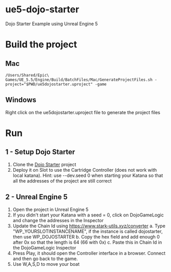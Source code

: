 # ue5-dojo-starter

Dojo Starter Example using Unreal Engine 5

# Build the project

## Mac

`/Users/Shared/Epic\ Games/UE_5.5/Engine/Build/BatchFiles/Mac/GenerateProjectFiles.sh -project="$PWD/ue5dojostarter.uproject" -game`

## Windows

Right click on the ue5dojostarter.uproject file to generate the project files

# Run

## 1 - Setup Dojo Starter

1. Clone the [Dojo Starter](https://github.com/dojoengine/dojo-starter) project
2. Deploy it on Slot to use the Cartridge Controller (does not work with local katana). Hint: use --dev.seed 0 when starting your Katana so that all the addresses of the project are still correct

## 2 - Unreal Engine 5

1. Open the project in Unreal Engine 5
2. If you didn't start your Katana with a seed = 0, click on DojoGameLogic and change the addresses in the Inspector
3. Update the Chain Id using https://www.stark-utils.xyz/converter
   a. Type "WP_YOURSLOTINSTANCENAME", if the instance is called dojostarter, then use WP_DOJOSTARTER
   b. Copy the hex field and add enough 0 after 0x so that the length is 64 (66 with 0x)
   c. Paste this in Chain Id in the DojoGameLogic Inspector
4. Press Play, it should open the Controller interface in a browser. Connect and then go back to the game.
5. Use W,A,S,D to move your boat
